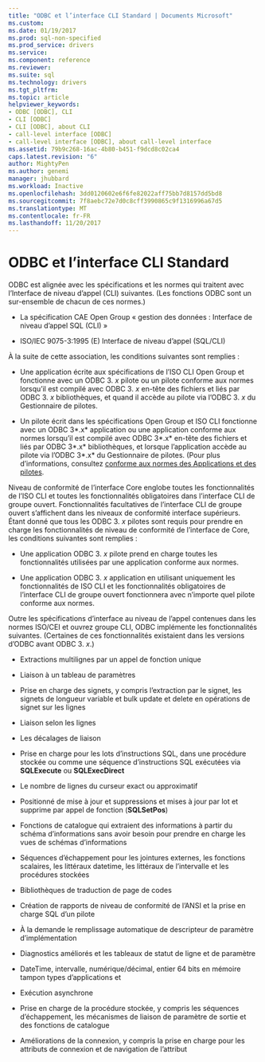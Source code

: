 ```yaml
---
title: "ODBC et l’interface CLI Standard | Documents Microsoft"
ms.custom: 
ms.date: 01/19/2017
ms.prod: sql-non-specified
ms.prod_service: drivers
ms.service: 
ms.component: reference
ms.reviewer: 
ms.suite: sql
ms.technology: drivers
ms.tgt_pltfrm: 
ms.topic: article
helpviewer_keywords:
- ODBC [ODBC], CLI
- CLI [ODBC]
- CLI [ODBC], about CLI
- call-level interface [ODBC]
- call-level interface [ODBC], about call-level interface
ms.assetid: 79b9c268-16ac-4b80-b451-f9dcd8c02ca4
caps.latest.revision: "6"
author: MightyPen
ms.author: genemi
manager: jhubbard
ms.workload: Inactive
ms.openlocfilehash: 3dd0120602e6f6fe82022aff75bb7d8157dd5bd8
ms.sourcegitcommit: 7f8aebc72e7d0c8cff3990865c9f1316996a67d5
ms.translationtype: MT
ms.contentlocale: fr-FR
ms.lasthandoff: 11/20/2017
---
```

# <a name="odbc-and-the-standard-cli"></a>ODBC et l’interface CLI Standard
ODBC est alignée avec les spécifications et les normes qui traitent avec l’Interface de niveau d’appel (CLI) suivantes. (Les fonctions ODBC sont un sur-ensemble de chacun de ces normes.)  
  
-   La spécification CAE Open Group « gestion des données : Interface de niveau d’appel SQL (CLI) »  
  
-   ISO/IEC 9075-3:1995 (E) Interface de niveau d’appel (SQL/CLI)  
  
 À la suite de cette association, les conditions suivantes sont remplies :  
  
-   Une application écrite aux spécifications de l’ISO CLI Open Group et fonctionne avec un ODBC 3. *x* pilote ou un pilote conforme aux normes lorsqu’il est compilé avec ODBC 3. *x* en-tête des fichiers et liés par ODBC 3. *x* bibliothèques, et quand il accède au pilote via l’ODBC 3. *x* du Gestionnaire de pilotes.  
  
-   Un pilote écrit dans les spécifications Open Group et ISO CLI fonctionne avec un ODBC 3*.x* application ou une application conforme aux normes lorsqu’il est compilé avec ODBC 3*.x* en-tête des fichiers et liés par ODBC 3*.x* bibliothèques, et lorsque l’application accède au pilote via l’ODBC 3*.x* du Gestionnaire de pilotes. (Pour plus d’informations, consultez [conforme aux normes des Applications et des pilotes](../../odbc/reference/develop-app/standards-compliant-applications-and-drivers.md).  
  
 Niveau de conformité de l’interface Core englobe toutes les fonctionnalités de l’ISO CLI et toutes les fonctionnalités obligatoires dans l’interface CLI de groupe ouvert. Fonctionnalités facultatives de l’interface CLI de groupe ouvert s’affichent dans les niveaux de conformité interface supérieurs. Étant donné que tous les ODBC 3. *x* pilotes sont requis pour prendre en charge les fonctionnalités de niveau de conformité de l’interface de Core, les conditions suivantes sont remplies :  
  
-   Une application ODBC 3. *x* pilote prend en charge toutes les fonctionnalités utilisées par une application conforme aux normes.  
  
-   Une application ODBC 3. *x* application en utilisant uniquement les fonctionnalités de ISO CLI et les fonctionnalités obligatoires de l’interface CLI de groupe ouvert fonctionnera avec n’importe quel pilote conforme aux normes.  
  
 Outre les spécifications d’interface au niveau de l’appel contenues dans les normes ISO/CEI et ouvrez groupe CLI, ODBC implémente les fonctionnalités suivantes. (Certaines de ces fonctionnalités existaient dans les versions d’ODBC avant ODBC 3. *x*.)  
  
-   Extractions multilignes par un appel de fonction unique  
  
-   Liaison à un tableau de paramètres  
  
-   Prise en charge des signets, y compris l’extraction par le signet, les signets de longueur variable et bulk update et delete en opérations de signet sur les lignes  
  
-   Liaison selon les lignes  
  
-   Les décalages de liaison  
  
-   Prise en charge pour les lots d’instructions SQL, dans une procédure stockée ou comme une séquence d’instructions SQL exécutées via **SQLExecute** ou **SQLExecDirect**  
  
-   Le nombre de lignes du curseur exact ou approximatif  
  
-   Positionné de mise à jour et suppressions et mises à jour par lot et supprime par appel de fonction (**SQLSetPos**)  
  
-   Fonctions de catalogue qui extraient des informations à partir du schéma d’informations sans avoir besoin pour prendre en charge les vues de schémas d’informations  
  
-   Séquences d’échappement pour les jointures externes, les fonctions scalaires, les littéraux datetime, les littéraux de l’intervalle et les procédures stockées  
  
-   Bibliothèques de traduction de page de codes  
  
-   Création de rapports de niveau de conformité de l’ANSI et la prise en charge SQL d’un pilote  
  
-   À la demande le remplissage automatique de descripteur de paramètre d’implémentation  
  
-   Diagnostics améliorés et les tableaux de statut de ligne et de paramètre  
  
-   DateTime, intervalle, numérique/décimal, entier 64 bits en mémoire tampon types d’applications et  
  
-   Exécution asynchrone  
  
-   Prise en charge de la procédure stockée, y compris les séquences d’échappement, les mécanismes de liaison de paramètre de sortie et des fonctions de catalogue  
  
-   Améliorations de la connexion, y compris la prise en charge pour les attributs de connexion et de navigation de l’attribut
